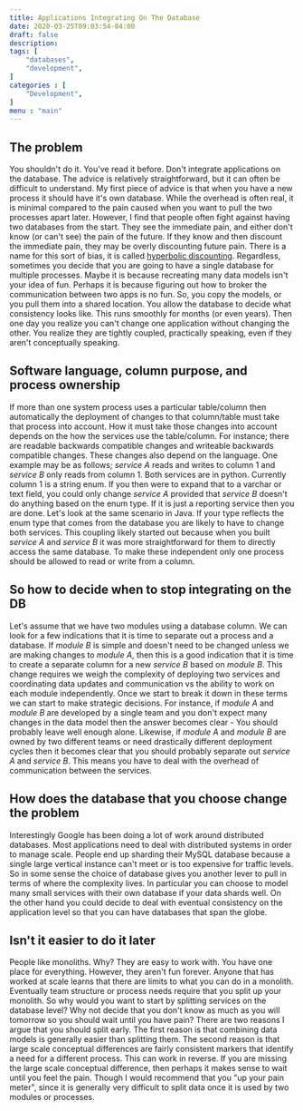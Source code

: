 ```yaml
---
title: Applications Integrating On The Database
date: 2020-03-25T09:03:54-04:00
draft: false
description: 
tags: [
    "databases",
    "development",
]
categories : [
    "Development",
]
menu : "main"
---
```

## The problem
You shouldn't do it.
You've read it before.
Don't integrate applications on the database.
The advice is relatively straightforward, but it can often be difficult to understand.
My first piece of advice is that when you have a new process it should have it's own database.
While the overhead is often real, it is minimal compared to the pain caused when you want to pull the two processes apart later.
However, I find that people often fight against having two databases from the start.
They see the immediate pain, and either don't know (or can't see) the pain of the future.
If they know and then discount the immediate pain, they may be overly discounting future pain. 
There is a name for this sort of bias, it is called [hyperbolic discounting](https://en.wikipedia.org/wiki/Hyperbolic_discounting).
Regardless, sometimes you decide that you are going to have a single database for multiple processes.
Maybe it is because recreating many data models isn't your idea of fun.
Perhaps it is because figuring out how to broker the communication between two apps is no fun.
So, you copy the models, or you pull them into a shared location.
You allow the database to decide what consistency looks like.
This runs smoothly for months (or even years).
Then one day you realize you can't change one application without changing the other.
You realize they are tightly coupled, practically speaking, even if they aren't conceptually speaking.

## Software language, column purpose, and process ownership
If more than one system process uses a particular table/column then automatically the deployment of changes to that column/table must take that process into account.
How it must take those changes into account depends on the how the services use the table/column.
For instance; there are readable backwards compatible changes and writeable backwards compatible changes.
These changes also depend on the language.
One example may be as follows; *service A* reads and writes to column 1 and *service B* only reads from column 1.
Both services are in python.
Currently column 1 is a string enum.
If you then were to expand that to a varchar or text field, you could only change *service A* provided that *service B* doesn't do anything based on the enum type.
If it is just a reporting service then you are done.
Let's look at the same scenario in Java. 
If your type reflects the enum type that comes from the database you are likely to have to change both services.
This coupling likely started out because when you built *service A* and *service B* it was more straightforward for them to directly access the same database.
To make these independent only one process should be allowed to read or write from a column.


## So how to decide when to stop integrating on the DB
Let's assume that we have two modules using a database column.
We can look for a few indications that it is time to separate out a process and a database.
If *module B* is simple and doesn't need to be changed unless we are making changes to *module A*,
then this is a good indication that it is time to create a separate column for a new *service B* based on *module B*.
This change requires we weigh the complexity of deploying two services and coordinating data updates and communication vs the ability to work on each module independently.
Once we start to break it down in these terms we can start to make strategic decisions.
For instance, if *module A* and *module B* are developed by a single team and you don't expect many changes in the data model then the answer becomes clear - 
You should probably leave well enough alone.
Likewise, if *module A* and *module B* are owned by two different teams or need drastically different deployment cycles then it becomes clear that you should probably separate out *service A* and *service B*.
This means you have to deal with the overhead of communication between the services.


## How does the database that you choose change the problem
Interestingly Google has been doing a lot of work around distributed databases.
Most applications need to deal with distributed systems in order to manage scale.
People end up sharding their MySQL database because a single large vertical instance can't meet or is too expensive for traffic levels.
So in some sense the choice of database gives you another lever to pull in terms of where the complexity lives.
In particular you can choose to model many small services with their own database if your data shards well.
On the other hand you could decide to deal with eventual consistency on the application level so that you can have databases that span the globe.

## Isn't it easier to do it later
People like monoliths.
Why?
They are easy to work with.
You have one place for everything.
However, they aren't fun forever.
Anyone that has worked at scale learns that there are limits to what you can do in a monolith.
Eventually team structure or process needs require that you split up your monolith.
So why would you want to start by splitting services on the database level?
Why not decide that you don't know as much as you will tomorrow so you should wait until you have pain?
There are two reasons I argue that you should split early.
The first reason is that combining data models is generally easier than splitting them.
The second reason is that large scale conceptual differences are fairly consistent markers that identify a need for a different process.
This can work in reverse.
If you are missing the large scale conceptual difference, then perhaps it makes sense to wait until you feel the pain.
Though I would recommend that you "up your pain meter", since it is generally very difficult to split data once it is used by two modules or processes.
